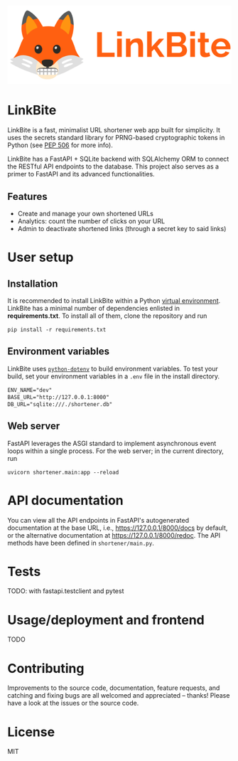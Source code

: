 ![Logo for LinkBite](img/LinkBite.png)

# LinkBite 

LinkBite is a fast, minimalist URL shortener web app built for simplicity. It uses the secrets standard library for PRNG-based cryptographic tokens in Python (see [PEP 506](https://peps.python.org/pep-0506/) for more info).

LinkBite has a FastAPI + SQLite backend with SQLAlchemy ORM to connect the RESTful API endpoints to the database. This project also serves as a primer to FastAPI and its advanced functionalities.

## Features

- Create and manage your own shortened URLs
- Analytics: count the number of clicks on your URL
- Admin to deactivate shortened links (through a secret key to said links) 

# User setup

## Installation

It is recommended to install LinkBite within a Python [virtual environment](https://www.dataquest.io/blog/a-complete-guide-to-python-virtual-environments/). LinkBite has a minimal number of dependencies enlisted in **requirements.txt**. To install all of them, clone the repository and run

```
pip install -r requirements.txt
```

## Environment variables

LinkBite uses [`python-dotenv`](https://pypi.org/project/python-dotenv/) to build environment variables. To test your build, set your environment variables in a `.env` file in the install directory.

```
ENV_NAME="dev"
BASE_URL="http://127.0.0.1:8000"
DB_URL="sqlite:///./shortener.db"
```

## Web server

FastAPI leverages the ASGI standard to implement asynchronous event loops within a single process. For the web server; in the current directory, run

```
uvicorn shortener.main:app --reload
```

# API documentation

You can view all the API endpoints in FastAPI's autogenerated documentation at the base URL, i.e., https://127.0.0.1/8000/docs by default, or the alternative documentation at https://127.0.0.1/8000/redoc. The API methods have been defined in `shortener/main.py`.

# Tests
TODO: with fastapi.testclient and pytest 

# Usage/deployment and frontend
TODO

# Contributing
Improvements to the source code, documentation, feature requests, and catching and fixing bugs are all welcomed and appreciated – thanks! Please have a look at the issues or the source code. 

# License
MIT